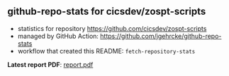 ## github-repo-stats for cicsdev/zospt-scripts

- statistics for repository https://github.com/cicsdev/zospt-scripts
- managed by GitHub Action: https://github.com/jgehrcke/github-repo-stats
- workflow that created this README: `fetch-repository-stats`

**Latest report PDF**: [report.pdf](https://github.com/cicsdev/repo-stats/raw/reports/cicsdev/zospt-scripts/latest-report/report.pdf)

